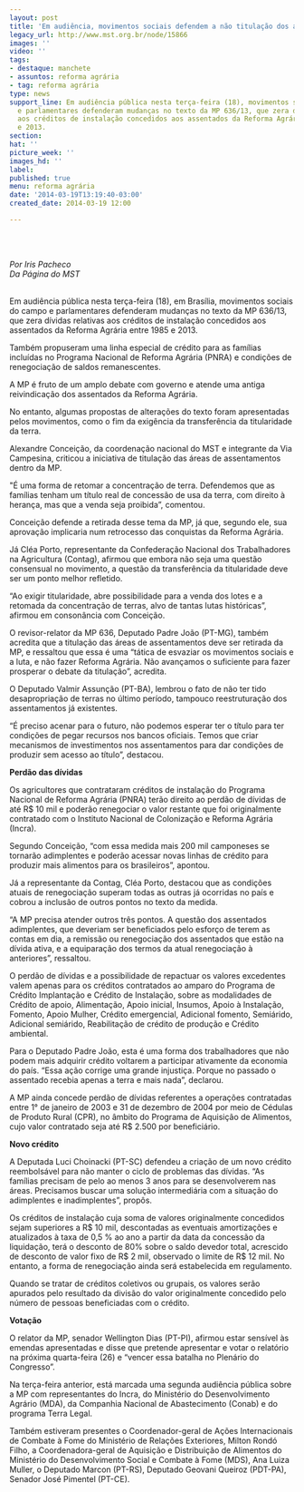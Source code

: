 ```yaml
---
layout: post
title: 'Em audiência, movimentos sociais defendem a não titulação dos assentamentos '
legacy_url: http://www.mst.org.br/node/15866
images: ''
video: ''
tags:
- destaque: manchete
- assuntos: reforma agrária
- tag: reforma agrária
type: news
support_line: Em audiência pública nesta terça-feira (18), movimentos sociais do campo
  e parlamentares defenderam mudanças no texto da MP 636/13, que zera dívidas relativas
  aos créditos de instalação concedidos aos assentados da Reforma Agrária entre 1985
  e 2013.
section: 
hat: ''
picture_week: ''
images_hd: ''
label: 
published: true
menu: reforma agrária
date: '2014-03-19T13:19:40-03:00'
created_date: 2014-03-19 12:00

---
```

<p><br>&nbsp;</p><p class="MsoNormal"><em>Por Iris Pacheco<br>Da Página do MST</em></p><p class="MsoNormal"><br>Em audiência pública nesta terça-feira (18), em Brasília, movimentos sociais do campo e parlamentares defenderam mudanças no texto da MP 636/13, que zera dívidas relativas aos créditos de instalação concedidos aos assentados da Reforma Agrária entre 1985 e 2013.</p>    <p class="MsoNormal">Também propuseram uma linha especial de crédito para as famílias incluídas no Programa Nacional de Reforma Agrária (PNRA) e condições de renegociação de saldos remanescentes.</p>  <p class="MsoNormal">A MP é fruto de um amplo debate com governo e atende uma antiga reivindicação dos assentados da Reforma Agrária.</p><p class="MsoNormal">No entanto, algumas propostas de alterações do texto foram apresentadas pelos movimentos, como o fim da exigência da transferência da titularidade da terra.</p>    <p class="MsoNormal">Alexandre Conceição, da coordenação nacional do MST e integrante da Via Campesina, criticou a iniciativa de titulação das áreas de assentamentos dentro da MP.</p>  <p class="MsoNormal">"É uma forma de retomar a concentração de terra. Defendemos que as famílias tenham um título real de concessão de usa da terra, com direito à herança, mas que a venda seja proibida”, comentou.</p>  <p class="MsoNormal">Conceição defende a retirada desse tema da MP, já que, segundo ele, sua aprovação implicaria num retrocesso das conquistas da Reforma Agrária.</p>  <p class="MsoNormal">Já  Cléa Porto, representante da Confederação Nacional dos Trabalhadores na Agricultura (Contag), afirmou que embora não seja uma questão consensual no movimento, a questão da transferência da titularidade deve ser um ponto melhor refletido.</p>  <p class="MsoNormal">“Ao exigir titularidade, abre possibilidade para a venda dos lotes e a retomada da concentração de terras, alvo de tantas lutas históricas”, afirmou em consonância com Conceição.</p>  <p class="MsoNormal">O revisor-relator da MP 636, Deputado&nbsp;Padre João (PT-MG), também acredita que a titulação das áreas de assentamentos deve ser retirada da MP, e ressaltou que essa é uma “tática de esvaziar os movimentos sociais e a luta, e não fazer Reforma Agrária. Não avançamos o suficiente para fazer prosperar o debate da titulação”, acredita.</p>  <p class="MsoNormal">O Deputado Valmir Assunção (PT-BA), lembrou o fato de não ter tido desapropriação de terras no último período, tampouco reestruturação dos assentamentos já existentes.</p>    <p class="MsoNormal">“É preciso acenar para o futuro, não podemos esperar ter o título para ter condições de pegar recursos nos bancos oficiais. Temos que criar mecanismos de investimentos nos assentamentos para dar condições de produzir sem acesso ao título”, destacou.</p>  <p class="MsoNormal"><strong>Perdão das dívidas</strong></p>  <p class="MsoNormal">Os agricultores que contrataram créditos de instalação do Programa Nacional de Reforma Agrária (PNRA) terão direito ao perdão de dívidas de até R$ 10 mil e poderão renegociar o valor restante que foi originalmente contratado com o Instituto Nacional de Colonização e Reforma Agrária (Incra).</p>    <p class="MsoNormal">Segundo Conceição, “com essa medida mais 200 mil camponeses se tornarão adimplentes e poderão acessar novas linhas de crédito para produzir mais alimentos para os brasileiros”, apontou.</p>    <p class="MsoNormal">Já a representante da Contag, Cléa Porto, destacou que as condições atuais de renegociação superam todas as outras já ocorridas no país e cobrou a inclusão de outros pontos no texto da medida.</p>    <p class="MsoNormal">“A MP precisa atender outros três pontos. A questão dos assentados adimplentes, que deveriam ser beneficiados pelo esforço de terem as contas em dia, a remissão ou renegociação dos assentados que estão na dívida ativa, e a equiparação dos termos da atual renegociação à anteriores”, ressaltou.</p>  <p class="MsoNormal">O perdão de dívidas e a possibilidade de repactuar os valores excedentes valem apenas para os créditos contratados ao amparo do Programa de Crédito Implantação e Crédito de Instalação, sobre as modalidades de Crédito de apoio, Alimentação, Apoio inicial, Insumos, Apoio à Instalação, Fomento, Apoio Mulher, Crédito emergencial, Adicional fomento, Semiárido, Adicional semiárido, Reabilitação de crédito de produção e Crédito ambiental.</p>    <p class="MsoNormal">Para o Deputado Padre João, esta é uma forma dos trabalhadores que não podem mais adquirir crédito voltarem a participar ativamente da economia do país. “Essa ação corrige uma grande injustiça. Porque no passado o assentado recebia apenas a terra e mais nada”, declarou.</p>    <p class="MsoNormal">A MP ainda concede perdão de dívidas referentes a operações contratadas entre 1° de janeiro de 2003 e 31 de dezembro de 2004 por meio de Cédulas de Produto Rural (CPR), no âmbito do Programa de Aquisição de Alimentos, cujo valor contratado seja até R$ 2.500 por beneficiário.</p>      <p class="MsoNormal"><strong>Novo crédito</strong></p><p class="MsoNormal">A Deputada Luci Choinacki (PT-SC) defendeu a criação de um novo crédito reembolsável para não manter o ciclo de problemas das dívidas. “As famílias precisam de pelo ao menos 3 anos para se desenvolverem nas áreas. Precisamos buscar uma solução intermediária com a situação do adimplentes e inadimplentes”, propôs.</p>  <p class="MsoNormal">Os créditos de instalação cuja soma de valores originalmente concedidos sejam superiores a R$ 10 mil, descontadas as eventuais amortizações e atualizados à taxa de 0,5 % ao ano a partir da data da concessão da liquidação, terá o desconto de 80% sobre o saldo devedor total, acrescido de desconto de valor fixo de R$ 2 mil, observado o limite de R$ 12 mil. No entanto, a forma de renegociação ainda será estabelecida em regulamento.</p>    <p class="MsoNormal">Quando se tratar de créditos coletivos ou grupais, os valores serão apurados pelo resultado da divisão do valor originalmente concedido pelo número de pessoas beneficiadas com o crédito.</p>    <p class="MsoNormal"><strong>Votação</strong></p><p class="MsoNormal">O relator da MP, senador Wellington Dias (PT-PI), afirmou estar sensível às emendas apresentadas e disse que pretende apresentar e votar o relatório na próxima quarta-feira (26) e “vencer essa batalha no Plenário do Congresso”.</p>      <p class="MsoNormal">Na terça-feira anterior, está marcada uma segunda audiência pública sobre a MP com representantes do Incra, do Ministério do Desenvolvimento Agrário (MDA), da Companhia Nacional de Abastecimento (Conab) e do programa Terra Legal.</p>  <p class="MsoNormal">Também estiveram presentes o Coordenador-geral de Ações Internacionais de Combate à Fome do Ministério de Relações Exteriores, Milton Rondó Filho, a Coordenadora-geral de Aquisição e Distribuição de Alimentos do Ministério do Desenvolvimento Social e Combate à Fome (MDS), Ana Luiza Muller, o Deputado Marcon (PT-RS), Deputado Geovani Queiroz (PDT-PA), Senador José Pimentel (PT-CE).</p>  <p class="MsoNormal">&nbsp;</p>  <p>&nbsp;</p>
